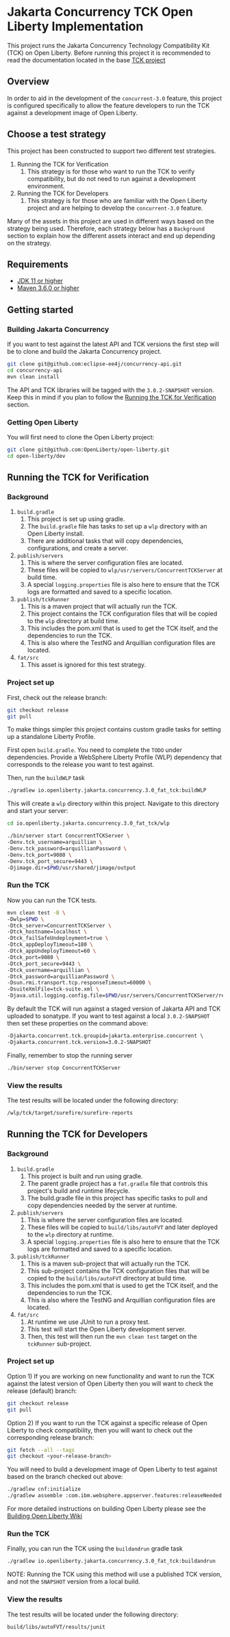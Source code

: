 # Jakarta Concurrency TCK Open Liberty Implementation

This project runs the Jakarta Concurrency Technology Compatibility Kit (TCK) on Open Liberty.
Before running this project it is recommended to read the documentation located in the base [TCK project](https://github.com/eclipse-ee4j/concurrency-api/blob/master/tck/README.md)

## Overview

In order to aid in the development of the `concurrent-3.0` feature, this project is configured specifically to allow
the feature developers to run the TCK against a development image of Open Liberty.

## Choose a test strategy

This project has been constructed to support two different test strategies.

1. Running the TCK for Verification
   1. This strategy is for those who want to run the TCK to verify compatibility, but do not need to run against a development environment.
2. Running the TCK for Developers
   1. This strategy is for those who are familiar with the Open Liberty project and are helping to develop the `concurrent-3.0` feature.

Many of the assets in this project are used in different ways based on the strategy being used. 
Therefore, each strategy below has a `Background` section to explain how the different assets interact and end up depending on the strategy.

## Requirements

- [JDK 11 or higher](https://adoptopenjdk.net/?variant=openjdk11)
- [Maven 3.6.0 or higher](https://maven.apache.org/download.cgi)

## Getting started

### Building Jakarta Concurrency

If you want to test against the latest API and TCK versions the first step will be to clone and build the Jakarta Concurrency project.

```sh
git clone git@github.com:eclipse-ee4j/concurrency-api.git
cd concurrency-api
mvn clean install
```

The API and TCK libraries will be tagged with the `3.0.2-SNAPSHOT` version. Keep this in mind if you plan to follow the [Running the TCK for Verification](#Running-the-TCK-for-Verification) section. 

### Getting Open Liberty

You will first need to clone the Open Liberty project:

```sh
git clone git@github.com:OpenLiberty/open-liberty.git
cd open-liberty/dev
```

## Running the TCK for Verification

### Background

1. `build.gradle` 
   1. This project is set up using gradle.
   2. The `build.gradle` file has tasks to set up a `wlp` directory with an Open Liberty install.
   3. There are additional tasks that will copy dependencies, configurations, and create a server.
2. `publish/servers`
   1. This is where the server configuration files are located.
   2. These files will be copied to `wlp/usr/servers/ConcurrentTCKServer` at build time.
   3. A special `logging.properties` file is also here to ensure that the TCK logs are formatted and saved to a specific location.
3. `publish/tckRunner`
   1. This is a maven project that will actually run the TCK. 
   2. This project contains the TCK configuration files that will be copied to the `wlp` directory at build time.
   3. This includes the pom.xml that is used to get the TCK itself, and the dependencies to run the TCK. 
   4. This is also where the TestNG and Arquillian configuration files are located.
4. `fat/src`
   1. This asset is ignored for this test strategy.

### Project set up

First, check out the release branch: 

```sh
git checkout release
git pull
```

To make things simpler this project contains custom gradle tasks for setting up a standalone Liberty Profile.

First open `build.gradle`. 
You need to complete the `TODO` under dependencies.
Provide a WebSphere Liberty Profile (WLP) dependency that corresponds to the release you want to test against.

Then, run the `buildWLP` task

```sh
./gradlew io.openliberty.jakarta.concurrency.3.0_fat_tck:buildWLP
```

This will create a `wlp` directory within this project.
Navigate to this directory and start your server:

```sh
cd io.openliberty.jakarta.concurrency.3.0_fat_tck/wlp

./bin/server start ConcurrentTCKServer \
-Denv.tck_username=arquillian \
-Denv.tck_password=arquillianPassword \
-Denv.tck_port=9080 \
-Denv.tck_port_secure=9443 \
-Djimage.dir=$PWD/usr/shared/jimage/output
```
### Run the TCK

Now you can run the TCK tests. 

```sh
mvn clean test -B \
-Dwlp=$PWD \
-Dtck_server=ConcurrentTCKServer \
-Dtck_hostname=localhost \
-Dtck_failSafeUndeployment=true \
-Dtck_appDeployTimeout=180 \
-Dtck_appUndeployTimeout=60 \
-Dtck_port=9080 \
-Dtck_port_secure=9443 \
-Dtck_username=arquillian \
-Dtck_password=arquillianPassword \
-Dsun.rmi.transport.tcp.responseTimeout=60000 \
-DsuiteXmlFile=tck-suite.xml \
-Djava.util.logging.config.file=$PWD/usr/servers/ConcurrentTCKServer/resources/logging/logging.properties
```

By default the TCK will run against a staged version of Jakarta API and TCK uploaded to sonatype.
If you want to test against a local `3.0.2-SNAPSHOT` then set these properties on the command above: 

```txt
-Djakarta.concurrent.tck.groupid=jakarta.enterprise.concurrent \
-Djakarta.concurrent.tck.version=3.0.2-SNAPSHOT
```

Finally, remember to stop the running server

```sh
./bin/server stop ConcurrentTCKServer
```

### View the results

The test results will be located under the following directory:

```txt
/wlp/tck/target/surefire/surefire-reports
```

## Running the TCK for Developers

### Background

1. `build.gradle` 
   1. This project is built and run using gradle.
   2. The parent gradle project has a `fat.gradle` file that controls this project's build and runtime lifecycle.
   3. The build.gradle file in this project has specific tasks to pull and copy dependencies needed by the server at runtime. 
2. `publish/servers`
   1. This is where the server configuration files are located.
   2. These files will be copied to `build/libs/autoFVT` and later deployed to the `wlp` directory at runtime.
   3. A special `logging.properties` file is also here to ensure that the TCK logs are formatted and saved to a specific location.
3. `publish/tckRunner`
   1. This is a maven sub-project that will actually run the TCK. 
   2. This sub-project contains the TCK configuration files that will be copied to the `build/libs/autoFVT` directory at build time.
   3. This includes the pom.xml that is used to get the TCK itself, and the dependencies to run the TCK. 
   4. This is also where the TestNG and Arquillian configuration files are located.
4. `fat/src`
   1. At runtime we use JUnit to run a proxy test.
   2. This test will start the Open Liberty development server.
   3. Then, this test will then run the `mvn clean test` target on the `tckRunner` sub-project.

### Project set up

Option 1) If you are working on new functionality and want to run the TCK against the latest version of 
Open Liberty then you will want to check the release (default) branch:

```sh
git checkout release
git pull
```

Option 2) If you want to run the TCK against a specific release of Open Liberty to check compatibility, 
then you will want to check out the corresponding release branch:

```sh
git fetch --all --tags
git checkout <your-release-branch>
```

You will need to build a development image of Open Liberty to test against based on the 
branch checked out above:

```sh
./gradlew cnf:initialize
./gradlew assemble :com.ibm.websphere.appserver.features:releaseNeeded
```

For more detailed instructions on building Open Liberty please see the [Building Open Liberty Wiki](https://github.com/OpenLiberty/open-liberty/wiki/Building-Open-Liberty)

### Run the TCK

Finally, you can run the TCK using the `buildandrun` gradle task

```sh
./gradlew io.openliberty.jakarta.concurrency.3.0_fat_tck:buildandrun
```

NOTE: Running the TCK using this method will use a published TCK version, and not the `SNAPSHOT` version from a local build. 

### View the results

The test results will be located under the following directory:

```txt
build/libs/autoFVT/results/junit
```